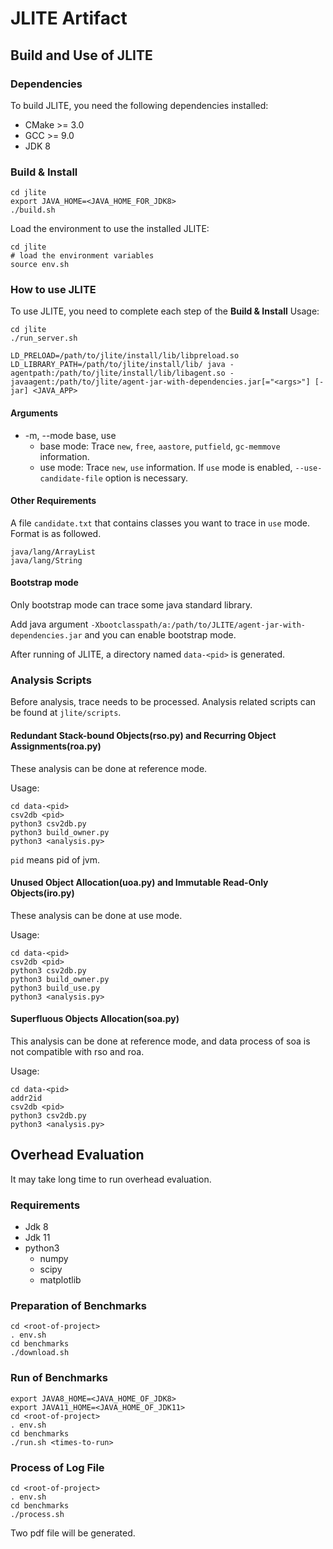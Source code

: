 # JLITE Artifact

## Build and Use of JLITE

### Dependencies

To build JLITE, you need the following dependencies installed:

- CMake >= 3.0
- GCC >= 9.0
- JDK 8

### Build & Install

```
cd jlite
export JAVA_HOME=<JAVA_HOME_FOR_JDK8>
./build.sh
```

Load the environment to use the installed JLITE:

```
cd jlite
# load the environment variables
source env.sh
```

### How to use JLITE

To use JLITE, you need to complete each step of the **Build & Install**
Usage:

```
cd jlite
./run_server.sh

LD_PRELOAD=/path/to/jlite/install/lib/libpreload.so LD_LIBRARY_PATH=/path/to/jlite/install/lib/ java -agentpath:/path/to/jlite/install/lib/libagent.so -javaagent:/path/to/jlite/agent-jar-with-dependencies.jar[="<args>"] [-jar] <JAVA_APP>
```

#### Arguments

- -m, --mode                    base, use
  - base mode:  Trace `new`, `free`, `aastore`, `putfield`, `gc-memmove` information.
  - use mode:   Trace `new`, `use` information. If `use` mode is enabled, `--use-candidate-file` option is necessary.

#### Other Requirements

A file `candidate.txt` that contains classes you want to trace in `use` mode. Format is as followed.

```
java/lang/ArrayList
java/lang/String
```

#### Bootstrap mode

Only bootstrap mode can trace some java standard library. 

Add java argument `-Xbootclasspath/a:/path/to/JLITE/agent-jar-with-dependencies.jar` and you can enable bootstrap mode.

After running of JLITE, a directory named `data-<pid>` is generated.

### Analysis Scripts

Before analysis, trace needs to be processed. Analysis related scripts can be found at `jlite/scripts`.

#### Redundant Stack-bound Objects(rso.py) and Recurring Object Assignments(roa.py)

These analysis can be done at reference mode.

Usage:

```
cd data-<pid>
csv2db <pid>
python3 csv2db.py
python3 build_owner.py
python3 <analysis.py>
```

`pid` means pid of jvm. 

#### Unused Object Allocation(uoa.py) and Immutable Read-Only Objects(iro.py)

These analysis can be done at use mode.

Usage:

```
cd data-<pid>
csv2db <pid>
python3 csv2db.py
python3 build_owner.py
python3 build_use.py
python3 <analysis.py>
```

#### Superfluous Objects Allocation(soa.py)

This analysis can be done at reference mode, and data process of soa is not compatible with rso and roa.

Usage:

```
cd data-<pid>
addr2id
csv2db <pid>
python3 csv2db.py
python3 <analysis.py>
```

## Overhead Evaluation

It may take long time to run overhead evaluation.

### Requirements

- Jdk 8
- Jdk 11
- python3 
  - numpy
  - scipy
  - matplotlib



### Preparation of Benchmarks

```
cd <root-of-project>
. env.sh
cd benchmarks
./download.sh
```

### Run of Benchmarks

```
export JAVA8_HOME=<JAVA_HOME_OF_JDK8>
export JAVA11_HOME=<JAVA_HOME_OF_JDK11>
cd <root-of-project>
. env.sh
cd benchmarks
./run.sh <times-to-run>
```

### Process of Log File

```
cd <root-of-project>
. env.sh
cd benchmarks
./process.sh
```

Two pdf file will be generated.